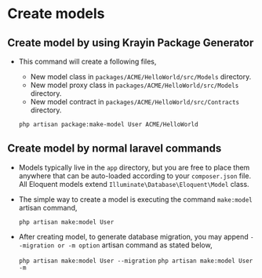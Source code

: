 # Create models

## Create model by using Krayin Package Generator

- This command will create a following files,

  - New model class in `packages/ACME/HelloWorld/src/Models` directory.
  - New model proxy class in `packages/ACME/HelloWorld/src/Models` directory.
  - New model contract in `packages/ACME/HelloWorld/src/Contracts` directory.

  `php artisan package:make-model User ACME/HelloWorld`

## Create model by normal laravel commands

- Models typically live in the `app` directory, but you are free to place them anywhere that can be auto-loaded according to your `composer.json` file. All Eloquent models extend `Illuminate\Database\Eloquent\Model` class.

- The simple way to create a model is executing the command `make:model` artisan command,

  `php artisan make:model User`

- After creating model, to generate database migration, you may append `--migration or -m option` artisan command as stated below,

  `php artisan make:model User --migration`
  `php artisan make:model User -m`
